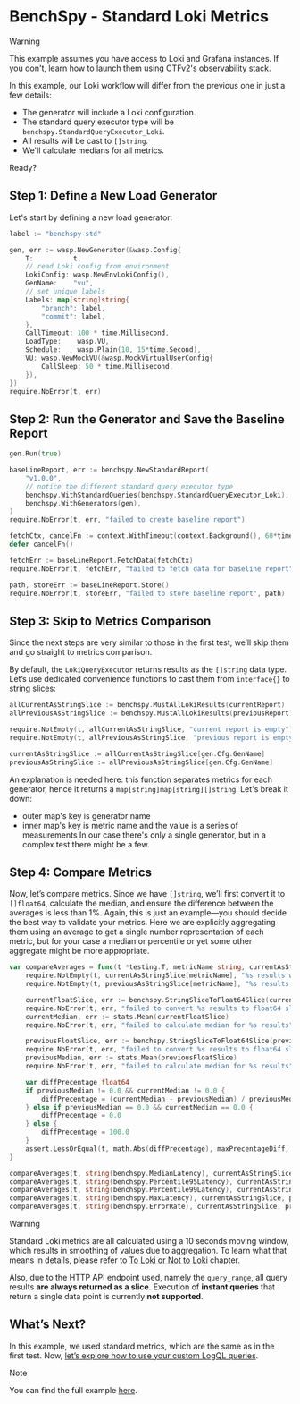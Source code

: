 # BenchSpy - Standard Loki Metrics

> [!WARNING]
> This example assumes you have access to Loki and Grafana instances. If you don't, learn how to launch them using CTFv2's [observability stack](../../../framework/observability/observability_stack.md).

In this example, our Loki workflow will differ from the previous one in just a few details:
- The generator will include a Loki configuration.
- The standard query executor type will be `benchspy.StandardQueryExecutor_Loki`.
- All results will be cast to `[]string`.
- We'll calculate medians for all metrics.

Ready?

## Step 1: Define a New Load Generator

Let's start by defining a new load generator:

```go
label := "benchspy-std"

gen, err := wasp.NewGenerator(&wasp.Config{
    T:          t,
    // read Loki config from environment
    LokiConfig: wasp.NewEnvLokiConfig(),
    GenName:    "vu",
    // set unique labels
    Labels: map[string]string{
        "branch": label,
        "commit": label,
    },
    CallTimeout: 100 * time.Millisecond,
    LoadType:    wasp.VU,
    Schedule:    wasp.Plain(10, 15*time.Second),
    VU: wasp.NewMockVU(&wasp.MockVirtualUserConfig{
        CallSleep: 50 * time.Millisecond,
    }),
})
require.NoError(t, err)
```

## Step 2: Run the Generator and Save the Baseline Report

```go
gen.Run(true)

baseLineReport, err := benchspy.NewStandardReport(
    "v1.0.0",
    // notice the different standard query executor type
    benchspy.WithStandardQueries(benchspy.StandardQueryExecutor_Loki),
    benchspy.WithGenerators(gen),
)
require.NoError(t, err, "failed to create baseline report")

fetchCtx, cancelFn := context.WithTimeout(context.Background(), 60*time.Second)
defer cancelFn()

fetchErr := baseLineReport.FetchData(fetchCtx)
require.NoError(t, fetchErr, "failed to fetch data for baseline report")

path, storeErr := baseLineReport.Store()
require.NoError(t, storeErr, "failed to store baseline report", path)
```

## Step 3: Skip to Metrics Comparison
Since the next steps are very similar to those in the first test, we’ll skip them and go straight to metrics comparison.

By default, the `LokiQueryExecutor` returns results as the `[]string` data type. Let’s use dedicated convenience functions to cast them from `interface{}` to string slices:

```go
allCurrentAsStringSlice := benchspy.MustAllLokiResults(currentReport)
allPreviousAsStringSlice := benchspy.MustAllLokiResults(previousReport)

require.NotEmpty(t, allCurrentAsStringSlice, "current report is empty")
require.NotEmpty(t, allPreviousAsStringSlice, "previous report is empty")

currentAsStringSlice := allCurrentAsStringSlice[gen.Cfg.GenName]
previousAsStringSlice := allPreviousAsStringSlice[gen.Cfg.GenName]
```

An explanation is needed here: this function separates metrics for each generator, hence it returns a `map[string]map[string][]string`. Let's break it down:
- outer map's key is generator name
- inner map's key is metric name and the value is a series of measurements
In our case there's only a single generator, but in a complex test there might be a few.

## Step 4: Compare Metrics

Now, let’s compare metrics. Since we have `[]string`, we’ll first convert it to `[]float64`, calculate the median, and ensure the difference between the averages is less than 1%. Again, this is just an example—you should decide the best way to validate your metrics. Here we are explicitly aggregating them using an average to get a single number representation of each metric, but for your case a median or percentile or yet some other aggregate might be more appropriate.

```go
var compareAverages = func(t *testing.T, metricName string, currentAsStringSlice, previousAsStringSlice map[string][]string, maxPrecentageDiff float64) {
	require.NotEmpty(t, currentAsStringSlice[metricName], "%s results were missing from current report", metricName)
	require.NotEmpty(t, previousAsStringSlice[metricName], "%s results were missing from previous report", metricName)

	currentFloatSlice, err := benchspy.StringSliceToFloat64Slice(currentAsStringSlice[metricName])
	require.NoError(t, err, "failed to convert %s results to float64 slice", metricName)
	currentMedian, err := stats.Mean(currentFloatSlice)
	require.NoError(t, err, "failed to calculate median for %s results", metricName)

	previousFloatSlice, err := benchspy.StringSliceToFloat64Slice(previousAsStringSlice[metricName])
	require.NoError(t, err, "failed to convert %s results to float64 slice", metricName)
	previousMedian, err := stats.Mean(previousFloatSlice)
	require.NoError(t, err, "failed to calculate median for %s results", metricName)

	var diffPrecentage float64
	if previousMedian != 0.0 && currentMedian != 0.0 {
		diffPrecentage = (currentMedian - previousMedian) / previousMedian * 100
	} else if previousMedian == 0.0 && currentMedian == 0.0 {
		diffPrecentage = 0.0
	} else {
		diffPrecentage = 100.0
	}
	assert.LessOrEqual(t, math.Abs(diffPrecentage), maxPrecentageDiff, "%s medians are more than 1% different", metricName, fmt.Sprintf("%.4f", diffPrecentage))
}

compareAverages(t, string(benchspy.MedianLatency), currentAsStringSlice, previousAsStringSlice, 1.0)
compareAverages(t, string(benchspy.Percentile95Latency), currentAsStringSlice, previousAsStringSlice, 1.0)
compareAverages(t, string(benchspy.Percentile99Latency), currentAsStringSlice, previousAsStringSlice, 1.0)
compareAverages(t, string(benchspy.MaxLatency), currentAsStringSlice, previousAsStringSlice, 1.0)
compareAverages(t, string(benchspy.ErrorRate), currentAsStringSlice, previousAsStringSlice, 1.0)
```

> [!WARNING]
> Standard Loki metrics are all calculated using a 10 seconds moving window, which results in smoothing of values due to aggregation.
> To learn what that means in details, please refer to [To Loki or Not to Loki](./loki_dillema.md) chapter.
>
> Also, due to the HTTP API endpoint used, namely the `query_range`, all query results **are always returned as a slice**. Execution of **instant queries**
> that return a single data point is currently **not supported**.

## What’s Next?

In this example, we used standard metrics, which are the same as in the first test. Now, [let’s explore how to use your custom LogQL queries](./loki_custom.md).

> [!NOTE]
> You can find the full example [here](https://github.com/smartcontractkit/chainlink-testing-framework/tree/main/wasp/examples/benchspy/loki_query_executor/loki_query_executor_test.go).